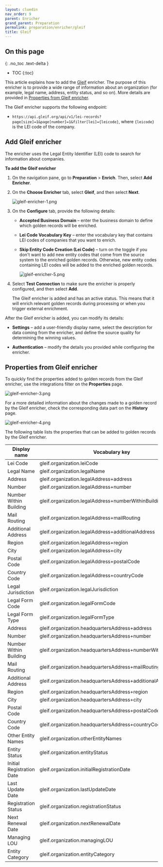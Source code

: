 ```yaml
---
layout: cluedin
nav_order: 9
parent: Enricher
grand_parent: Preparation
permalink: preparation/enricher/gleif
title: Gleif
---
```

## On this page
{: .no_toc .text-delta }
- TOC
{:toc}

This article explains how to add the [Gleif](https://www.gleif.org/en) enricher. The purpose of this enricher is to provide a wide range of information about an organization (for example, legal name, address, entity status, and so on). More details are provided in [Properties from Gleif enricher](#properties-from-gleif-enricher).

The Gleif enricher supports the following endpoint:

- `https://api.gleif.org/api/v1/lei-records?page[size]=1&page[number]=1&filter[lei]={leicode}`, where `{leicode}` is the LEI code of the company.

## Add Gleif enricher

The enricher uses the Legal Entity Identifier (LEI) code to search for information about companies.

**To add the Gleif enricher**

1. On the navigation pane, go to **Preparation** > **Enrich**. Then, select **Add Enricher**.

1. On the **Choose Enricher** tab, select **Gleif**, and then select **Next**.

    ![gleif-enricher-1.png](../../assets/images/preparation/enricher/gleif-enricher-1.png)

1. On the **Configure** tab, provide the following details:

    - **Accepted Business Domain** – enter the business domain to define which golden records will be enriched.

    - **Lei Code Vocabulary Key** – enter the vocabulary key that contains LEI codes of companies that you want to enrich.

    - **Skip Entity Code Creation (Lei Code)** – turn on the toggle if you don't want to add new entity codes that come from the source system to the enriched golden records. Otherwise, new entity codes containing LEI codes will be added to the enriched golden records.

        ![gleif-enricher-5.png](../../assets/images/preparation/enricher/gleif-enricher-5.png)

1. Select **Test Connection** to make sure the enricher is properly configured, and then select **Add**.

    The Gleif enricher is added and has an active status. This means that it will enrich relevant golden records during processing or when you trigger external enrichment.

After the Gleif enricher is added, you can modify its details:

- **Settings** – add a user-friendly display name, select the description for data coming from the enricher, and define the source quality for determining the winning values.

- **Authentication** – modify the details you provided while configuring the enricher.    

## Properties from Gleif enricher

To quickly find the properties added to golden records from the Gleif enricher, use the integrations filter on the **Properties** page.

![gleif-enricher-3.png](../../assets/images/preparation/enricher/gleif-enricher-3.png)

For a more detailed information about the changes made to a golden record by the Gleif enricher, check the corresponding data part on the **History** page.

![gleif-enricher-4.png](../../assets/images/preparation/enricher/gleif-enricher-4.png)

The following table lists the properties that can be added to golden records by the Gleif enricher.

| Display name | Vocabulary key |
|--|--|
| Lei Code | gleif.organization.leiCode |
| Legal Name | gleif.organization.legalName |
| Address | gleif.organization.legalAddress+address |
| Number | gleif.organization.legalAddress+number |
| Number Within Building | gleif.organization.legalAddress+numberWithinBuilding |
| Mail Routing | gleif.organization.legalAddress+mailRouting |
| Additional Address | gleif.organization.legalAddress+additionalAddress |
| Region | gleif.organization.legalAddress+region |
| City | gleif.organization.legalAddress+city |
| Postal Code | gleif.organization.legalAddress+postalCode |
| Country Code | gleif.organization.legalAddress+countryCode |
| Legal Jurisdiction | gleif.organization.legalJurisdiction |
| Legal Form Code | gleif.organization.legalFormCode |
| Legal Form Type | gleif.organization.legalFormType |
| Address | gleif.organization.headquartersAddress+address |
| Number | gleif.organization.headquartersAddress+number |
| Number Within Building | gleif.organization.headquartersAddress+numberWithinBuilding |
| Mail Routing | gleif.organization.headquartersAddress+mailRouting |
| Additional Address | gleif.organization.headquartersAddress+additionalAddress |
| Region | gleif.organization.headquartersAddress+region |
| City | gleif.organization.headquartersAddress+city |
| Postal Code | gleif.organization.headquartersAddress+postalCode |
| Country Code | gleif.organization.headquartersAddress+countryCode |
| Other Entity Names | gleif.organization.otherEntityNames |
| Entity Status | gleif.organization.entityStatus |
| Initial Registration Date| gleif.organization.initialRegistrationDate |
| Last Update Date | gleif.organization.lastUpdateDate |
| Registration Status | gleif.organization.registrationStatus |
| Next Renewal Date | gleif.organization.nextRenewalDate |
| Managing LOU | gleif.organization.managingLOU |
| Entity Category | gleif.organization.entityCategory |